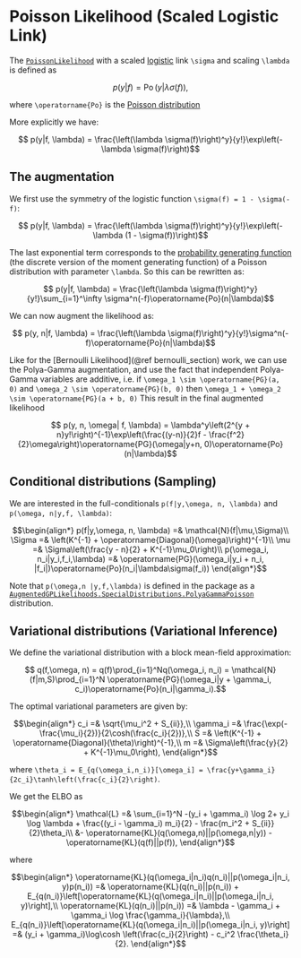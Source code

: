 # Poisson Likelihood (Scaled Logistic Link)

The [`PoissonLikelihood`](https://juliagaussianprocesses.github.io/GPLikelihoods.jl/dev/#GPLikelihoods.PoissonLikelihood) with a scaled [logistic](https://en.wikipedia.org/wiki/Logistic_function) link ``\sigma`` and scaling ``\lambda`` is defined as
```math
    p(y|f) = \operatorname{Po}(y|\lambda\sigma(f)),
```
where ``\operatorname{Po}`` is the [Poisson distribution](https://en.wikipedia.org/wiki/Poisson_distribution)

More explicitly we have:
```math
    p(y|f, \lambda) = \frac{\left(\lambda \sigma(f)\right)^y}{y!}\exp\left(-\lambda \sigma(f)\right)
```

## The augmentation
We first use the symmetry of the logistic function ``\sigma(f) = 1 - \sigma(-f)``:
```math
    p(y|f, \lambda) = \frac{\left(\lambda \sigma(f)\right)^y}{y!}\exp\left(-\lambda (1 - \sigma(f))\right)
```
The last exponential term corresponds to the [probability generating function](https://en.wikipedia.org/wiki/Probability-generating_function) (the discrete version of the moment generating function) of a Poisson distribution with parameter ``\lambda``.
So this can be rewritten as:
```math
    p(y|f, \lambda) = \frac{\left(\lambda \sigma(f)\right)^y}{y!}\sum_{i=1}^\infty \sigma^n(-f)\operatorname{Po}(n|\lambda)
```
We can now augment the likelihood as:
```math
    p(y, n|f, \lambda) = \frac{\left(\lambda \sigma(f)\right)^y}{y!}\sigma^n(-f)\operatorname{Po}(n|\lambda)
```
Like for the [Bernoulli Likelihood](@ref bernoulli_section) work, we can use the Polya-Gamma augmentation, and use the fact that independent Polya-Gamma variables are additive, i.e. if ``\omega_1 \sim \operatorname{PG}(a, 0)`` and ``\omega_2 \sim \operatorname{PG}(b, 0)`` then ``\omega_1 + \omega_2 \sim \operatorname{PG}(a + b, 0)``
This result in the final augmented likelihood
```math
    p(y, n, \omega| f, \lambda) = \lambda^y\left(2^{y + n}y!\right)^{-1}\exp\left(\frac{(y-n)}{2}f - \frac{f^2}{2}\omega\right)\operatorname{PG}(\omega|y+n, 0)\operatorname{Po}(n|\lambda)
```

## Conditional distributions (Sampling)

We are interested in the full-conditionals ``p(f|y,\omega, n, \lambda)`` and ``p(\omega, n|y,f, \lambda)``:
```math
\begin{align*}
    p(f|y,\omega, n, \lambda) =& \mathcal{N}(f|\mu,\Sigma)\\
    \Sigma =& \left(K^{-1} + \operatorname{Diagonal}(\omega)\right)^{-1}\\
    \mu =& \Sigma\left(\frac{y - n}{2} + K^{-1}\mu_0\right)\\
    p(\omega_i, n_i|y_i,f_i,\lambda) =& \operatorname{PG}(\omega_i|y_i + n_i, |f_i|)\operatorname{Po}(n_i|\lambda\sigma(f_i))
\end{align*}
```

Note that ``p(\omega,n |y,f,\lambda)`` is defined in the package as a [`AugmentedGPLikelihoods.SpecialDistributions.PolyaGammaPoisson`](@ref) distribution.

## Variational distributions (Variational Inference)

We define the variational distribution with a block mean-field approximation:
```math
    q(f,\omega, n) = q(f)\prod_{i=1}^Nq(\omega_i, n_i) = \mathcal{N}(f|m,S)\prod_{i=1}^N \operatorname{PG}(\omega_i|y + \gamma_i, c_i)\operatorname{Po}(n_i|\gamma_i).
```
The optimal variational parameters are given by:
```math
\begin{align*}
    c_i =& \sqrt{\mu_i^2 + S_{ii}},\\
    \gamma_i =& \frac{\exp(-\frac{\mu_i}{2})}{2\cosh(\frac{c_i}{2})},\\
    S =& \left(K^{-1} + \operatorname{Diagonal}(\theta)\right)^{-1},\\
    m =& \Sigma\left(\frac{y}{2} + K^{-1}\mu_0\right),
\end{align*}
```
where ``\theta_i = E_{q(\omega_i,n_i)}[\omega_i] = \frac{y+\gamma_i}{2c_i}\tanh\left(\frac{c_i}{2}\right)``.

We get the ELBO as
```math
\begin{align*}
    \mathcal{L} =& \sum_{i=1}^N -(y_i + \gamma_i) \log 2+ y_i \log \lambda + \frac{(y_i - \gamma_i) m_i}{2} - \frac{m_i^2 + S_{ii}}{2}\theta_i\\ 
    &- \operatorname{KL}(q(\omega,n)||p(\omega,n|y)) - \operatorname{KL}(q(f)||p(f)),
\end{align*}
```
where
```math
\begin{align*}
    \operatorname{KL}(q(\omega_i|n_i)q(n_i)||p(\omega_i|n_i, y)p(n_i)) =& \operatorname{KL}(q(n_i)||p(n_i)) + E_{q(n_i)}\left[\operatorname{KL}(q(\omega_i|n_i)||p(\omega_i|n_i, y)\right],\\
    \operatorname{KL}(q(n_i)||p(n_i)) =& \lambda - \gamma_i + \gamma_i \log \frac{\gamma_i}{\lambda},\\
    E_{q(n_i)}\left[\operatorname{KL}(q(\omega_i|n_i)||p(\omega_i|n_i, y)\right] =& (y_i + \gamma_i)\log\cosh \left(\frac{c_i}{2}\right) - c_i^2 \frac{\theta_i}{2}.
\end{align*}
```
